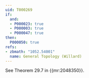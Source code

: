 ```yaml
---
uid: T000269
if:
  and:
  - P000023: true
  - P000003: true
  - P000047: true
then:
  P000050: true
refs:
- zbmath: "1052.54001"
  name: General Topology (Willard)
---
```


See Theorem 29.7 in {{mr:2048350}}.
